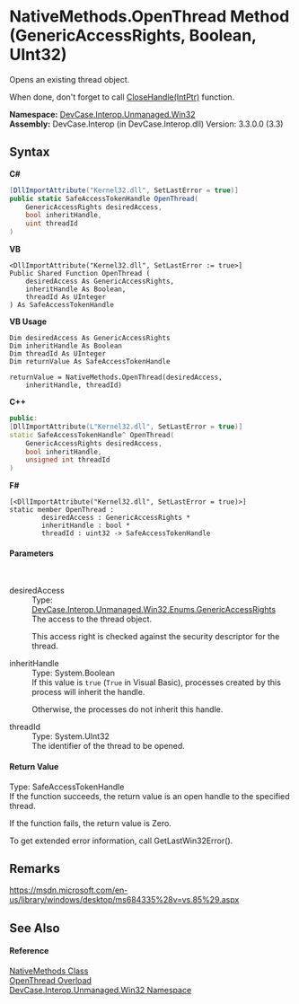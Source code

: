# NativeMethods.OpenThread Method (GenericAccessRights, Boolean, UInt32)
 

Opens an existing thread object. 

 When done, don't forget to call <a href="M_DevCase_Interop_Unmanaged_Win32_NativeMethods_CloseHandle">CloseHandle(IntPtr)</a> function.

**Namespace:**&nbsp;<a href="N_DevCase_Interop_Unmanaged_Win32">DevCase.Interop.Unmanaged.Win32</a><br />**Assembly:**&nbsp;DevCase.Interop (in DevCase.Interop.dll) Version: 3.3.0.0 (3.3)

## Syntax

**C#**<br />
``` C#
[DllImportAttribute("Kernel32.dll", SetLastError = true)]
public static SafeAccessTokenHandle OpenThread(
	GenericAccessRights desiredAccess,
	bool inheritHandle,
	uint threadId
)
```

**VB**<br />
``` VB
<DllImportAttribute("Kernel32.dll", SetLastError := true>]
Public Shared Function OpenThread ( 
	desiredAccess As GenericAccessRights,
	inheritHandle As Boolean,
	threadId As UInteger
) As SafeAccessTokenHandle
```

**VB Usage**<br />
``` VB Usage
Dim desiredAccess As GenericAccessRights
Dim inheritHandle As Boolean
Dim threadId As UInteger
Dim returnValue As SafeAccessTokenHandle

returnValue = NativeMethods.OpenThread(desiredAccess, 
	inheritHandle, threadId)
```

**C++**<br />
``` C++
public:
[DllImportAttribute(L"Kernel32.dll", SetLastError = true)]
static SafeAccessTokenHandle^ OpenThread(
	GenericAccessRights desiredAccess, 
	bool inheritHandle, 
	unsigned int threadId
)
```

**F#**<br />
``` F#
[<DllImportAttribute("Kernel32.dll", SetLastError = true)>]
static member OpenThread : 
        desiredAccess : GenericAccessRights * 
        inheritHandle : bool * 
        threadId : uint32 -> SafeAccessTokenHandle 

```


#### Parameters
&nbsp;<dl><dt>desiredAccess</dt><dd>Type: <a href="T_DevCase_Interop_Unmanaged_Win32_Enums_GenericAccessRights">DevCase.Interop.Unmanaged.Win32.Enums.GenericAccessRights</a><br />The access to the thread object. 

 This access right is checked against the security descriptor for the thread.</dd><dt>inheritHandle</dt><dd>Type: System.Boolean<br />If this value is `true` (`True` in Visual Basic), processes created by this process will inherit the handle. 

 Otherwise, the processes do not inherit this handle.</dd><dt>threadId</dt><dd>Type: System.UInt32<br />The identifier of the thread to be opened.</dd></dl>

#### Return Value
Type: SafeAccessTokenHandle<br />If the function succeeds, the return value is an open handle to the specified thread. 

 If the function fails, the return value is Zero. 

 To get extended error information, call GetLastWin32Error().

## Remarks
<a href="https://msdn.microsoft.com/en-us/library/windows/desktop/ms684335%28v=vs.85%29.aspx" target="_blank">https://msdn.microsoft.com/en-us/library/windows/desktop/ms684335%28v=vs.85%29.aspx</a>

## See Also


#### Reference
<a href="T_DevCase_Interop_Unmanaged_Win32_NativeMethods">NativeMethods Class</a><br /><a href="Overload_DevCase_Interop_Unmanaged_Win32_NativeMethods_OpenThread">OpenThread Overload</a><br /><a href="N_DevCase_Interop_Unmanaged_Win32">DevCase.Interop.Unmanaged.Win32 Namespace</a><br />